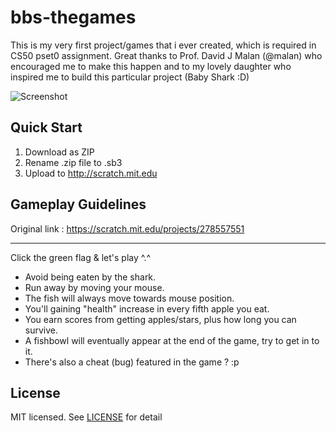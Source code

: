 # bbs-thegames
This is my very first project/games that i ever created, which is required in CS50 pset0 assignment.
Great thanks to Prof. David J Malan (@malan) who encouraged me to make this happen and to my lovely daughter who inspired me to build this particular project (Baby Shark :D)

![Screenshot](https://github.com/nonkronk/bbs-thegames/raw/master/ss.gif)

## Quick Start
1. Download as ZIP
2. Rename .zip file to .sb3
3. Upload to http://scratch.mit.edu

## Gameplay Guidelines
Original link :
https://scratch.mit.edu/projects/278557551
- - - - -

Click the green flag & let's play ^.^
- Avoid being eaten by the shark.
- Run away by moving your mouse.
- The fish will always move towards mouse position.
- You'll gaining "health" increase in every fifth apple you eat.
- You earn scores from getting apples/stars, plus how long you can survive.
- A fishbowl will eventually appear at the end of the game, try to get in to it.
- There's also a cheat (bug) featured in the game ? :p

## License
MIT licensed. See [LICENSE](LICENSE) for detail


